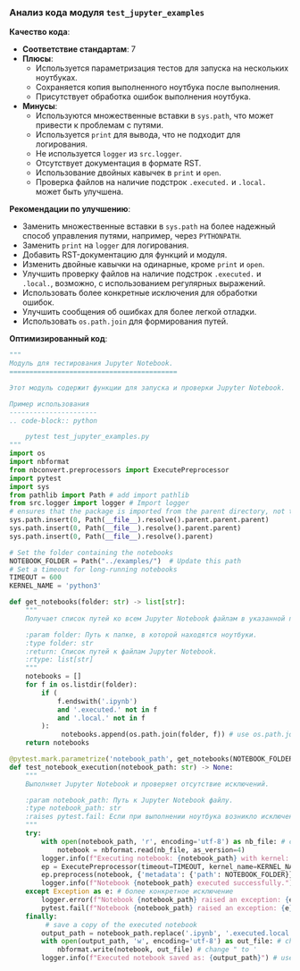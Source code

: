 ### Анализ кода модуля `test_jupyter_examples`

**Качество кода**:
- **Соответствие стандартам**: 7
- **Плюсы**:
    -   Используется параметризация тестов для запуска на нескольких ноутбуках.
    -   Сохраняется копия выполненного ноутбука после выполнения.
    -   Присутствует обработка ошибок выполнения ноутбука.
- **Минусы**:
    -   Используются множественные вставки в `sys.path`, что может привести к проблемам с путями.
    -   Используется `print` для вывода, что не подходит для логирования.
    -   Не используется `logger` из `src.logger`.
    -   Отсутствует документация в формате RST.
    -   Использование двойных кавычек в `print` и `open`.
    -   Проверка файлов на наличие подстрок `.executed.` и `.local.` может быть улучшена.

**Рекомендации по улучшению**:
-   Заменить множественные вставки в `sys.path` на более надежный способ управления путями, например, через `PYTHONPATH`.
-   Заменить `print` на `logger` для логирования.
-   Добавить RST-документацию для функций и модуля.
-   Изменить двойные кавычки на одинарные, кроме `print` и `open`.
-   Улучшить проверку файлов на наличие подстрок `.executed.` и `.local.`, возможно, с использованием регулярных выражений.
-   Использовать более конкретные исключения для обработки ошибок.
-   Улучшить сообщения об ошибках для более легкой отладки.
-   Использовать `os.path.join` для формирования путей.

**Оптимизированный код**:
```python
"""
Модуль для тестирования Jupyter Notebook.
==========================================

Этот модуль содержит функции для запуска и проверки Jupyter Notebook.

Пример использования
----------------------
.. code-block:: python

    pytest test_jupyter_examples.py
"""
import os
import nbformat
from nbconvert.preprocessors import ExecutePreprocessor
import pytest
import sys
from pathlib import Path # add import pathlib
from src.logger import logger # Import logger
# ensures that the package is imported from the parent directory, not the Python installation
sys.path.insert(0, Path(__file__).resolve().parent.parent.parent)
sys.path.insert(0, Path(__file__).resolve().parent.parent)
sys.path.insert(0, Path(__file__).resolve().parent)

# Set the folder containing the notebooks
NOTEBOOK_FOLDER = Path("../examples/")  # Update this path
# Set a timeout for long-running notebooks
TIMEOUT = 600
KERNEL_NAME = 'python3'

def get_notebooks(folder: str) -> list[str]:
    """
    Получает список путей ко всем Jupyter Notebook файлам в указанной папке.

    :param folder: Путь к папке, в которой находятся ноутбуки.
    :type folder: str
    :return: Список путей к файлам Jupyter Notebook.
    :rtype: list[str]
    """
    notebooks = []
    for f in os.listdir(folder):
        if (
            f.endswith('.ipynb')
            and '.executed.' not in f
            and '.local.' not in f
        ):
             notebooks.append(os.path.join(folder, f)) # use os.path.join
    return notebooks

@pytest.mark.parametrize('notebook_path', get_notebooks(NOTEBOOK_FOLDER))
def test_notebook_execution(notebook_path: str) -> None:
    """
    Выполняет Jupyter Notebook и проверяет отсутствие исключений.

    :param notebook_path: Путь к Jupyter Notebook файлу.
    :type notebook_path: str
    :raises pytest.fail: Если при выполнении ноутбука возникло исключение.
    """
    try:
        with open(notebook_path, 'r', encoding='utf-8') as nb_file: # change " to '
            notebook = nbformat.read(nb_file, as_version=4)
        logger.info(f"Executing notebook: {notebook_path} with kernel: {KERNEL_NAME}") # use logger
        ep = ExecutePreprocessor(timeout=TIMEOUT, kernel_name=KERNEL_NAME)
        ep.preprocess(notebook, {'metadata': {'path': NOTEBOOK_FOLDER}})
        logger.info(f"Notebook {notebook_path} executed successfully.") # use logger
    except Exception as e: # более конкретное исключение
        logger.error(f"Notebook {notebook_path} raised an exception: {e}") # use logger
        pytest.fail(f"Notebook {notebook_path} raised an exception: {e}") # improve error message
    finally:
         # save a copy of the executed notebook
        output_path = notebook_path.replace('.ipynb', '.executed.local.ipynb') # change " to '
        with open(output_path, 'w', encoding='utf-8') as out_file: # change " to '
            nbformat.write(notebook, out_file) # change " to '
        logger.info(f"Executed notebook saved as: {output_path}") # use logger